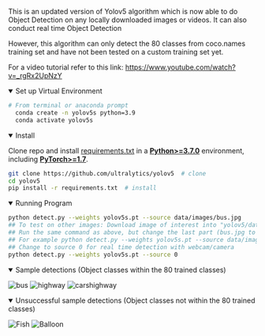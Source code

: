 This is an updated version of Yolov5 algorithm which is now able to do Object Detection on any locally downloaded images or videos.
It can also conduct real time Object Detection


However, this algorithm can only detect the 80 classes from coco.names training set and have not been tested on a custom training set yet.


For a video tutorial refer to this link: https://www.youtube.com/watch?v=_rgRx2UpNzY

<details open>
<summary>Set up Virtual Environment</summary>
  
```bash
# From terminal or anaconda prompt
  conda create -n yolov5s python=3.9
  conda activate yolov5s
```


<details open>
<summary>Install</summary>

Clone repo and install [requirements.txt](https://github.com/ultralytics/yolov5/blob/master/requirements.txt) in a
[**Python>=3.7.0**](https://www.python.org/) environment, including
[**PyTorch>=1.7**](https://pytorch.org/get-started/locally/).

```bash
git clone https://github.com/ultralytics/yolov5  # clone
cd yolov5
pip install -r requirements.txt  # install
```

<details open>
<summary>Running Program</summary>

```bash
python detect.py --weights yolov5s.pt --source data/images/bus.jpg
## To test on other images: Download image of interest into "yolov5/data/images" in .jpg or .mp4 format
## Run the same command as above, but change the last part (bus.jpg to car.jpg or fish.mp4) accordingly
## For example python detect.py --weights yolov5s.pt --source data/images/car.jpg
## Change to source 0 for real time detection with webcam/camera
python detect.py --weights yolov5s.pt --source 0
```

<details open>
<summary>Sample detections (Object classes within the 80 trained classes) </summary>

![bus](https://user-images.githubusercontent.com/109465920/183842718-7aa99d40-2503-42bb-9e33-fcfe11328569.jpeg)
![highway](https://user-images.githubusercontent.com/109465920/183842935-2a515222-797b-44e8-8cd6-e790c5f587b3.jpeg)
![carshighway](https://github.com/Syazaniwhd/YOLOV5S/blob/main/runs/detect/cars%20highway.gif)
  
  
  
  
  
  
<details open>
<summary>Unsuccessful sample detections (Object classes not within the 80 trained classes) </summary>

![Fish](https://github.com/Syazaniwhd/YOLOV5S/blob/main/runs/detect/ezgif.com-gif-maker.gif)
![Balloon](https://github.com/Syazaniwhd/YOLOV5S/blob/main/runs/detect/balloongif.gif)
